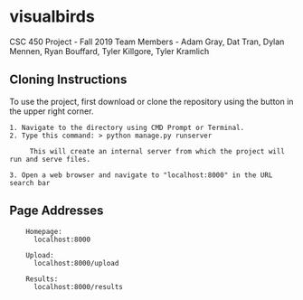 # visualbirds
CSC 450 Project - Fall 2019
Team Members - 
Adam Gray, Dat Tran, Dylan Mennen, Ryan Bouffard, Tyler Killgore, Tyler Kramlich

## Cloning Instructions

To use the project, first download or clone the repository using the button in the upper right corner.

    1. Navigate to the directory using CMD Prompt or Terminal.
    2. Type this command: > python manage.py runserver

         This will create an internal server from which the project will run and serve files.

    3. Open a web browser and navigate to "localhost:8000" in the URL search bar
 
## Page Addresses
 
        Homepage:
          localhost:8000

        Upload:
          localhost:8000/upload

        Results:
          localhost:8000/results

